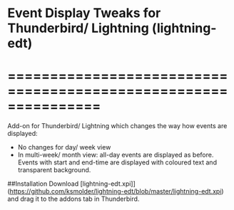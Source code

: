 # Event Display Tweaks for Thunderbird/ Lightning (lightning-edt)
# ===============================================================

Add-on for Thunderbird/ Lightning which changes the way how events are displayed:
 * No changes for day/ week view
 * In multi-week/ month view: all-day events are displayed as before. Events with start and end-time are displayed with coloured text and transparent background.

##Installation
Download [lightning-edt.xpi]](https://github.com/ksmolder/lightning-edt/blob/master/lightning-edt.xpi) and drag it to the addons tab in Thunderbird.